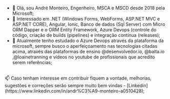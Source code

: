 - 👋 Olá, sou André Monteiro, Engenheiro, MSCA e MSCD desde 2018 pela Microsoft;
- 👀 Interessado em .NET (Windows Forms, WebForms, ASP.NET MVC e ASP.NET CORE), Angular, Ionic, Banco de dados (Sql Server) com Micro ORM Dapper e o ORM Entity Framework, Azure Devops (controle do código, criação de builds (pipelines) e integração contínua (releases);
- 🌱 Atualmente tenho estudado o Azure Devops através da plataforma da microsoft, sempre busco o aperfeiçoamento nas tecnologias citadas acima, através das plataformas de ensino @desenvolvedor.io, @balta.io ,@loainetranning e vídeos no youtube de profissionais que acredito serem referências;
<br />
📫 Caso tenham interesse em contribuir fiquem a vontade, melhorias, sugestões e correções serão sempre muito bem vindas - [Linkedin](https://www.linkedin.com/in/andr%C3%A9-monteiro-a0510428);
<!---
andremonteirocb/andremonteirocb is a ✨ special ✨ repository because its `README.md` (this file) appears on your GitHub profile.
You can click the Preview link to take a look at your changes.
--->
